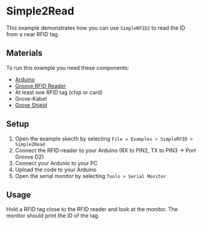 # Simple2Read

This example demonstrates how you can use `SimpleRFID2` to read the ID from a near RFID tag.

## Materials

To run this example you need these components:

-   [Arduino](https://store.arduino.cc/arduino-genuino/boards-modules)
-   [Groove RFID Reader](http://wiki.seeedstudio.com/Grove-125KHz_RFID_Reader/)
-   At least one RFID tag (chip or card)
-   Grove-Kabel
-   [Grove Shield](http://wiki.seeedstudio.com/Base_Shield_V2/)

## Setup

1. Open the example skecth by selecting `File > Examples > SimpleRFID > Simple2Read`
2. Connect the RFID-reader to your Arduino (RX to PIN2, TX to PIN3 → Port Groove D2)
3. Connect your Ardunio to your PC
4. Upload the code to your Arduino
5. Open the serial monitor by selecting `Tools > Serial Monitor`

## Usage

Hold a RFID tag close to the RFID reader and look at the monitor.
The monitor should print the ID of the tag.
